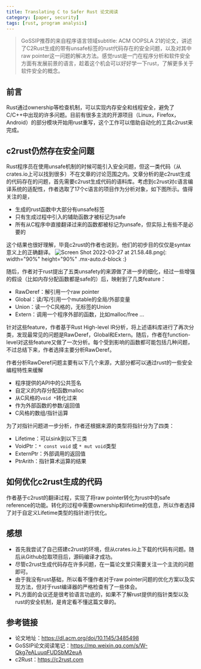 ```yaml
---
title: Translating C to Safer Rust 论文阅读
category: [paper, security]
tags: [rust, program analysis]
---
```


> GoSSIP推荐的来自程序语言领域subtitle: ACM OOPSLA 21的论文，讲述了C2Rust生成的带有unsafe标签的rust代码存在的安全问题，以及对其中raw pointer这一问题的解决方法。感觉rust是一门在程序分析和软件安全方面有发展前景的语言，趁着这个机会可以好好学一下rust，了解更多关于软件安全的概念。

## 前言

Rust通过ownership等检查机制，可以实现内存安全和线程安全，避免了C/C++中出现的许多问题。目前有很多主流的开源项目（Linux，Firefox，Android）的部分模块开始用rust重写，这个工作可以借助自动化的工具c2rust来完成。

## c2rust仍然存在安全问题

Rust程序员在使用unsafe机制的时候可能引入安全问题，但这一类代码（从crates.io上可以找到很多）不在文章的讨论范围之内。文章分析的是c2rust生成的代码存在的问题，首先需要c2rust生成代码的语料库。考虑到c2rust对c语言编译系统的适配性，作者选取了17个c语言的项目作为分析对象，如下图所示。值得关注的是，

* 生成的rust函数中大部分有unsafe标签
* 只有生成过程中引入的辅助函数才被标记为safe
* 所有从C程序中直接翻译过来的函数都被标记为unsafe，但实际上有些不是必要的

这个结果也很好理解，毕竟c2rust的作者也说到，他们的初步目的仅仅是syntax意义上的正确翻译。
![Screen Shot 2022-03-27 at 21.58.48.png](https://s2.loli.net/2022/03/27/fLvaqWz534nGeTo.png){: width="90%" height="90%" .mx-auto.d-block :}

随后，作者对于rust提出了五类unsafety的来源做了进一步的细化，经过一些增强的假设（比如内存分配函数都是safe的）后，映射到了几类feature：

* RawDeref：解引用一个raw pointer
* Global：读/写/引用一个mutable的全局/外部变量
* Union：读一个C风格的，无标签的Union
* Extern：调用一个程序外部的函数，比如malloc/free
...

针对这些feature，作者基于Rust High-level IR分析，将上述语料库进行了再次分类，发现最常见的问题是RawDeref，Global和Extern。随后，作者在function-level对这些feature又做了一次分析。每个受到影响的函数都可能包括几种问题，不过总结下来，作者选择主要分析RawDeref。

作者分析RawDeref问题主要有以下几个来源，大部分都可以通过rust的一些安全编程特性来缓解

* 程序提供的API中的公共签名
* 自定义的内存分配函数malloc
* 从C风格的`void *`转化过来
* 作为外部函数的参数/返回值
* C风格的数组/指针运算

为了对指针问题进一步分析，作者还根据来源的类型将指针分为了四类：

* Lifetime：可以sink到以下三类
* VoidPtr：`* const void` 或 `* mut void`类型
* ExternPtr：外部调用的返回值
* PtrArith：指针算术运算的结果

## 如何优化c2rust生成的代码

作者基于c2rust的翻译过程，实现了将raw pointer转化为rust中的safe reference的功能。转化的过程中需要ownership和lifetime的信息，所以作者选择了对于自定义Lifetime类型的指针进行优化。

## 感想

* 首先我尝试了自己搭建c2rust的环境，但从crates.io上下载的代码有问题。随后从Github拉取项目后，源码编译才成功。
* 尽管c2rust生成代码存在许多问题，在一篇论文里只需要关注一个主流的问题即可。
* 由于我没有rust基础，所以看不懂作者对于raw pointer问题的优化方案以及实现方法，但对于rust编译器的严格检查有了一些体会。
* PL方面的会议还是很考验语言功底的，如果不了解rust提供的指针类型以及rust的安全机制，是肯定看不懂这篇文章的。

## 参考链接

* 论文地址：<https://dl.acm.org/doi/10.1145/3485498>
* GoSSIP论文阅读笔记：<https://mp.weixin.qq.com/s/W-Qkg7eALuuqFUDSbM2euA>
* c2Rust：<https://c2rust.com>
